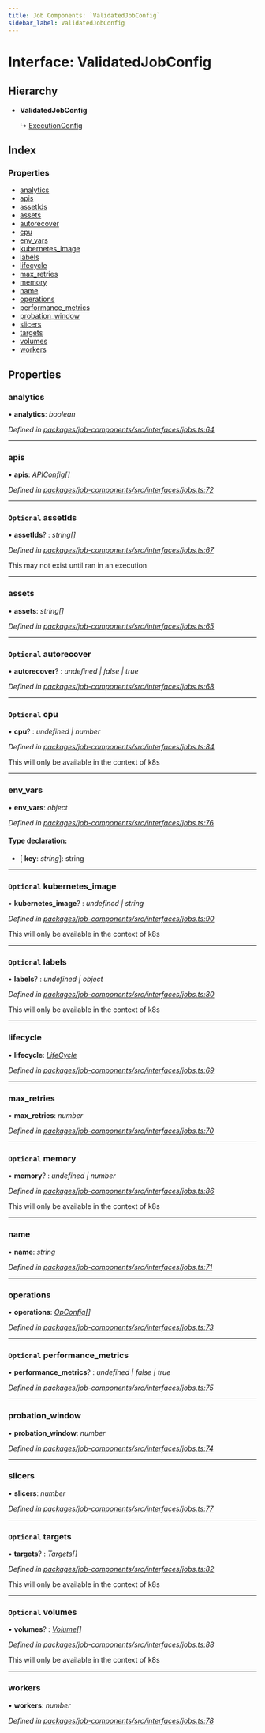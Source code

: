```yaml
---
title: Job Components: `ValidatedJobConfig`
sidebar_label: ValidatedJobConfig
---
```


# Interface: ValidatedJobConfig

## Hierarchy

* **ValidatedJobConfig**

  ↳ [ExecutionConfig](executionconfig.md)

## Index

### Properties

* [analytics](validatedjobconfig.md#analytics)
* [apis](validatedjobconfig.md#apis)
* [assetIds](validatedjobconfig.md#optional-assetids)
* [assets](validatedjobconfig.md#assets)
* [autorecover](validatedjobconfig.md#optional-autorecover)
* [cpu](validatedjobconfig.md#optional-cpu)
* [env_vars](validatedjobconfig.md#env_vars)
* [kubernetes_image](validatedjobconfig.md#optional-kubernetes_image)
* [labels](validatedjobconfig.md#optional-labels)
* [lifecycle](validatedjobconfig.md#lifecycle)
* [max_retries](validatedjobconfig.md#max_retries)
* [memory](validatedjobconfig.md#optional-memory)
* [name](validatedjobconfig.md#name)
* [operations](validatedjobconfig.md#operations)
* [performance_metrics](validatedjobconfig.md#optional-performance_metrics)
* [probation_window](validatedjobconfig.md#probation_window)
* [slicers](validatedjobconfig.md#slicers)
* [targets](validatedjobconfig.md#optional-targets)
* [volumes](validatedjobconfig.md#optional-volumes)
* [workers](validatedjobconfig.md#workers)

## Properties

###  analytics

• **analytics**: *boolean*

*Defined in [packages/job-components/src/interfaces/jobs.ts:64](https://github.com/terascope/teraslice/blob/b843209f9/packages/job-components/src/interfaces/jobs.ts#L64)*

___

###  apis

• **apis**: *[APIConfig](apiconfig.md)[]*

*Defined in [packages/job-components/src/interfaces/jobs.ts:72](https://github.com/terascope/teraslice/blob/b843209f9/packages/job-components/src/interfaces/jobs.ts#L72)*

___

### `Optional` assetIds

• **assetIds**? : *string[]*

*Defined in [packages/job-components/src/interfaces/jobs.ts:67](https://github.com/terascope/teraslice/blob/b843209f9/packages/job-components/src/interfaces/jobs.ts#L67)*

This may not exist until ran in an execution

___

###  assets

• **assets**: *string[]*

*Defined in [packages/job-components/src/interfaces/jobs.ts:65](https://github.com/terascope/teraslice/blob/b843209f9/packages/job-components/src/interfaces/jobs.ts#L65)*

___

### `Optional` autorecover

• **autorecover**? : *undefined | false | true*

*Defined in [packages/job-components/src/interfaces/jobs.ts:68](https://github.com/terascope/teraslice/blob/b843209f9/packages/job-components/src/interfaces/jobs.ts#L68)*

___

### `Optional` cpu

• **cpu**? : *undefined | number*

*Defined in [packages/job-components/src/interfaces/jobs.ts:84](https://github.com/terascope/teraslice/blob/b843209f9/packages/job-components/src/interfaces/jobs.ts#L84)*

This will only be available in the context of k8s

___

###  env_vars

• **env_vars**: *object*

*Defined in [packages/job-components/src/interfaces/jobs.ts:76](https://github.com/terascope/teraslice/blob/b843209f9/packages/job-components/src/interfaces/jobs.ts#L76)*

#### Type declaration:

* \[ **key**: *string*\]: string

___

### `Optional` kubernetes_image

• **kubernetes_image**? : *undefined | string*

*Defined in [packages/job-components/src/interfaces/jobs.ts:90](https://github.com/terascope/teraslice/blob/b843209f9/packages/job-components/src/interfaces/jobs.ts#L90)*

This will only be available in the context of k8s

___

### `Optional` labels

• **labels**? : *undefined | object*

*Defined in [packages/job-components/src/interfaces/jobs.ts:80](https://github.com/terascope/teraslice/blob/b843209f9/packages/job-components/src/interfaces/jobs.ts#L80)*

This will only be available in the context of k8s

___

###  lifecycle

• **lifecycle**: *[LifeCycle](../overview.md#lifecycle)*

*Defined in [packages/job-components/src/interfaces/jobs.ts:69](https://github.com/terascope/teraslice/blob/b843209f9/packages/job-components/src/interfaces/jobs.ts#L69)*

___

###  max_retries

• **max_retries**: *number*

*Defined in [packages/job-components/src/interfaces/jobs.ts:70](https://github.com/terascope/teraslice/blob/b843209f9/packages/job-components/src/interfaces/jobs.ts#L70)*

___

### `Optional` memory

• **memory**? : *undefined | number*

*Defined in [packages/job-components/src/interfaces/jobs.ts:86](https://github.com/terascope/teraslice/blob/b843209f9/packages/job-components/src/interfaces/jobs.ts#L86)*

This will only be available in the context of k8s

___

###  name

• **name**: *string*

*Defined in [packages/job-components/src/interfaces/jobs.ts:71](https://github.com/terascope/teraslice/blob/b843209f9/packages/job-components/src/interfaces/jobs.ts#L71)*

___

###  operations

• **operations**: *[OpConfig](opconfig.md)[]*

*Defined in [packages/job-components/src/interfaces/jobs.ts:73](https://github.com/terascope/teraslice/blob/b843209f9/packages/job-components/src/interfaces/jobs.ts#L73)*

___

### `Optional` performance_metrics

• **performance_metrics**? : *undefined | false | true*

*Defined in [packages/job-components/src/interfaces/jobs.ts:75](https://github.com/terascope/teraslice/blob/b843209f9/packages/job-components/src/interfaces/jobs.ts#L75)*

___

###  probation_window

• **probation_window**: *number*

*Defined in [packages/job-components/src/interfaces/jobs.ts:74](https://github.com/terascope/teraslice/blob/b843209f9/packages/job-components/src/interfaces/jobs.ts#L74)*

___

###  slicers

• **slicers**: *number*

*Defined in [packages/job-components/src/interfaces/jobs.ts:77](https://github.com/terascope/teraslice/blob/b843209f9/packages/job-components/src/interfaces/jobs.ts#L77)*

___

### `Optional` targets

• **targets**? : *[Targets](targets.md)[]*

*Defined in [packages/job-components/src/interfaces/jobs.ts:82](https://github.com/terascope/teraslice/blob/b843209f9/packages/job-components/src/interfaces/jobs.ts#L82)*

This will only be available in the context of k8s

___

### `Optional` volumes

• **volumes**? : *[Volume](volume.md)[]*

*Defined in [packages/job-components/src/interfaces/jobs.ts:88](https://github.com/terascope/teraslice/blob/b843209f9/packages/job-components/src/interfaces/jobs.ts#L88)*

This will only be available in the context of k8s

___

###  workers

• **workers**: *number*

*Defined in [packages/job-components/src/interfaces/jobs.ts:78](https://github.com/terascope/teraslice/blob/b843209f9/packages/job-components/src/interfaces/jobs.ts#L78)*

